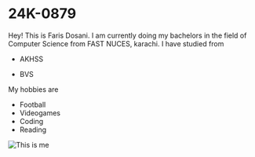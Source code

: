 # 24K-0879

Hey! This is Faris Dosani. I am currently doing my bachelors in the field of Computer Science from FAST NUCES, karachi. I have studied from
- AKHSS
* BVS

My hobbies are
* Football
* Videogames
* Coding
* Reading

![This is me](https://1drv.ms/i/c/1bc028248ad2190c/Edb09P4EQBdKtbtQJ_i0TYwBBrGTDN64eQ2GPXXz07peHg?e=D6I0Aq)
